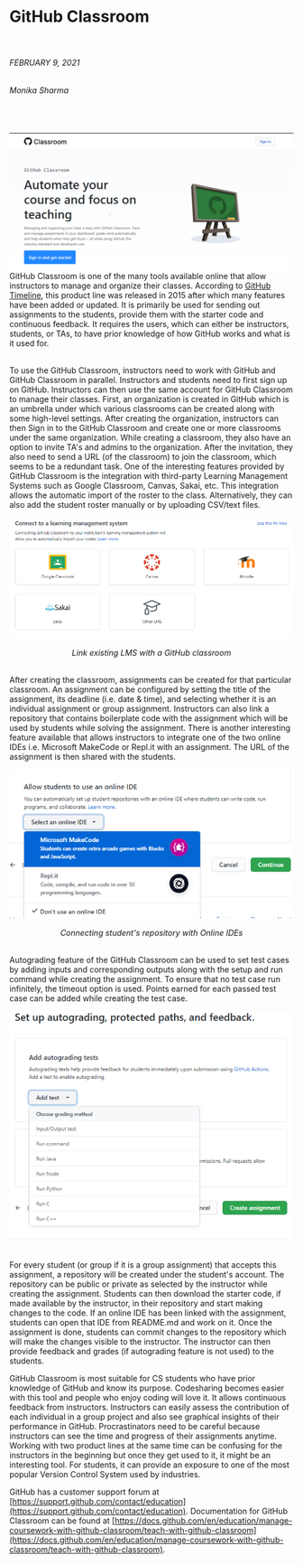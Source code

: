 # GitHub Classroom
<br>


<p>
  <h6>FEBRUARY 9, 2021</h6>
  <h6>Monika Sharma</h6><br>
<br><kbd>
    <img alt="GitHub Classroom" src="pics/Git_classroom.PNG" align="right">
</kbd>
</p>

<br>GitHub Classroom is one of the many tools available online that allow instructors to manage and organize their classes. According to [GitHub Timeline](https://en.wikipedia.org/wiki/Timeline_of_GitHub), this product line was released in 2015 after which many features have been added or updated. It is primarily be used for sending out assignments to the students, provide them with the starter code and continuous feedback. It requires the users, which can either be instructors, students, or TAs, to have prior knowledge of how GitHub works and what is it used for.

<br>To use the GitHub Classroom, instructors need to work with GitHub and GitHub Classroom in parallel. Instructors and students need to first sign up on GitHub. Instructors can then use the same account for GitHub Classroom to manage their classes. First, an organization is created in GitHub which is an umbrella under which various classrooms can be created along with some high-level settings. After creating the organization, instructors can then Sign in to the GitHub Classroom and create one or more classrooms under the same organization. While creating a classroom, they also have an option to invite TA's and admins to the organization. After the invitation, they also need to send a URL (of the classroom) to join the classroom, which seems to be a redundant task. One of the interesting features provided by GitHub Classroom is the integration with third-party Learning Management Systems such as Google Classroom, Canvas, Sakai, etc. This integration allows the automatic import of the roster to the class. Alternatively, they can also add the student roster manually or by uploading CSV/text files.
 
<kbd>
  <img alt="GitHub Classroom-LMS" src="pics/LMS.PNG">
</kbd>
<p align="center">
    <em>Link existing LMS with a GitHub classroom</em>
</p>

<br>After creating the classroom, assignments can be created for that particular classroom. An assignment can be configured by setting the title of the assignment, its deadline (i.e. date & time), and selecting whether it is an individual assignment or group assignment. Instructors can also link a repository that contains boilerplate code with the assignment which will be used by students while solving the assignment. There is another interesting feature available that allows instructors to integrate one of the two online IDEs i.e. Microsoft MakeCode or Repl.it with an assignment. The URL of the assignment is then shared with the students.

<kbd>
  <img alt="GitHub Classroom-Online_IDEs" src="pics/Online_IDEs.PNG">
</kbd>
<p align="center">
    <em>Connecting student's repository with Online IDEs</em>
</p>

<br>Autograding feature of the GitHub Classroom can be used to set test cases by adding inputs and corresponding outputs along with the setup and run command while creating the assignment. To ensure that no test case run infinitely, the timeout option is used. Points earned for each passed test case can be added while creating the test case.

<kbd>
  <img alt="GitHub Classroom-Autograding" src="pics/Autograding.PNG">
</kbd>

<br>For every student (or group if it is a group assignment) that accepts this assignment, a repository will be created under the student's account. The repository can be public or private as selected by the instructor while creating the assignment. Students can then download the starter code, if made available by the instructor, in their repository and start making changes to the code. If an online IDE has been linked with the assignment, students can open that IDE from README.md and work on it. Once the assignment is done, students can commit changes to the repository which will make the changes visible to the instructor. The instructor can then provide feedback and grades (if autograding feature is not used) to the students.

GitHub Classroom is most suitable for CS students who have prior knowledge of GitHub and know its purpose. Codesharing becomes easier with this tool and people who enjoy coding will love it. It allows continuous feedback from instructors. Instructors can easily assess the contribution of each individual in a group project and also see graphical insights of their performance in GitHub. Procrastinators need to be careful because instructors can see the time and progress of their assignments anytime. Working with two product lines at the same time can be confusing for the instructors in the beginning but once they get used to it, it might be an interesting tool. For students, it can provide an exposure to one of the most popular Version Control System used by industries.

GitHub has a customer support forum at [https://support.github.com/contact/education](https://support.github.com/contact/education). Documentation for GitHub Classroom can be found at [https://docs.github.com/en/education/manage-coursework-with-github-classroom/teach-with-github-classroom](https://docs.github.com/en/education/manage-coursework-with-github-classroom/teach-with-github-classroom).


